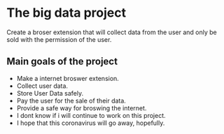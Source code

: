 # The big data project
Create a broser extension that will collect  data from the user and only be sold with the permission of the user.
## Main goals of the project
- Make a internet broswer extension.
- Collect user data.
- Store User Data safely.
- Pay the user for the sale of their data.
- Provide a safe way for broswing the internet.
- I dont know if i will continue to work on this project.
-  I hope that this coronavirus will go away, hopefully.